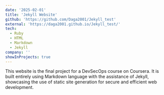 ```yaml
---
date: '2025-02-01'
title: 'Jekyll Website'
github: 'https://github.com/Daga2001/Jekyll_test'
external: 'https://daga2001.github.io/Jekyll_test/'
tech:
  - Ruby
  - HTML
  - Markdown
  - Jekyll
company: ''
showInProjects: true
---
```


This website is the final project for a DevSecOps course on Coursera. It is built entirely using Markdown language with the assistance of Jekyll, showcasing the use of static site generation for secure and efficient web development.
